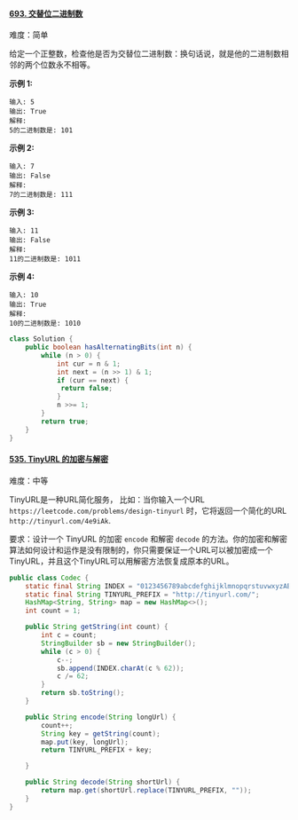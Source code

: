 #### [693. 交替位二进制数](https://leetcode-cn.com/problems/binary-number-with-alternating-bits/)

难度：简单

给定一个正整数，检查他是否为交替位二进制数：换句话说，就是他的二进制数相邻的两个位数永不相等。

**示例 1:**

```
输入: 5
输出: True
解释:
5的二进制数是: 101
```

**示例 2:**

```
输入: 7
输出: False
解释:
7的二进制数是: 111
```

**示例 3:**

```
输入: 11
输出: False
解释:
11的二进制数是: 1011
```

 **示例 4:**

```
输入: 10
输出: True
解释:
10的二进制数是: 1010
```

```java
class Solution {
    public boolean hasAlternatingBits(int n) {
        while (n > 0) {
            int cur = n & 1;
            int next = (n >> 1) & 1;
            if (cur == next) {
             return false;   
            }
            n >>= 1;
        }
        return true;
    }
}
```



#### [535. TinyURL 的加密与解密](https://leetcode-cn.com/problems/encode-and-decode-tinyurl/)

难度：中等

TinyURL是一种URL简化服务， 比如：当你输入一个URL `https://leetcode.com/problems/design-tinyurl` 时，它将返回一个简化的URL `http://tinyurl.com/4e9iAk`.

要求：设计一个 TinyURL 的加密 `encode` 和解密 `decode` 的方法。你的加密和解密算法如何设计和运作是没有限制的，你只需要保证一个URL可以被加密成一个TinyURL，并且这个TinyURL可以用解密方法恢复成原本的URL。

```java
public class Codec {
    static final String INDEX = "0123456789abcdefghijklmnopqrstuvwxyzABCDEFGHIJKLMNOPQRSTUVWXYZ";
    static final String TINYURL_PREFIX = "http://tinyurl.com/";
    HashMap<String, String> map = new HashMap<>();
    int count = 1;

    public String getString(int count) {
        int c = count;
        StringBuilder sb = new StringBuilder();
        while (c > 0) {
            c--;
            sb.append(INDEX.charAt(c % 62));
            c /= 62;
        }
        return sb.toString();
    }

    public String encode(String longUrl) {
        count++;     
        String key = getString(count);
        map.put(key, longUrl);
        return TINYURL_PREFIX + key;

    }

    public String decode(String shortUrl) {
        return map.get(shortUrl.replace(TINYURL_PREFIX, ""));
    }
}
```

